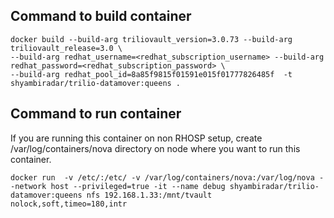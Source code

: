 ## Command to build container
```
docker build --build-arg triliovault_version=3.0.73 --build-arg triliovault_release=3.0 \
--build-arg redhat_username=<redhat_subscription_username> --build-arg redhat_password=<redhat_subscription_password> \
--build-arg redhat_pool_id=8a85f9815f01591e015f01777826485f  -t shyambiradar/trilio-datamover:queens .
```

## Command to run container

If you are running this container on non RHOSP setup, create /var/log/containers/nova directory on node where you want to run this container.
```
docker run  -v /etc/:/etc/ -v /var/log/containers/nova:/var/log/nova --network host --privileged=true -it --name debug shyambiradar/trilio-datamover:queens nfs 192.168.1.33:/mnt/tvault nolock,soft,timeo=180,intr
```
